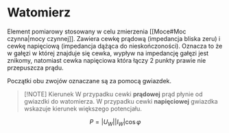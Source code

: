 # Watomierz
Element pomiarowy stosowany w celu zmierzenia [[Moce#Moc czynna|mocy czynnej]]. Zawiera cewkę prądową (impedancja bliska zeru) i cewkę napięciową (impedancja dążąca do nieskończoności). Oznacza to że w gałęzi w której znajduje się cewka, wypływ na impedancję gałęzi jest znikomy, natomiast cewka napięciowa która łączy 2 punkty prawie nie przepuszcza prądu.

Początki obu zwojów oznaczane są za pomocą gwiazdek. 

> [!NOTE] Kierunek
> W przypadku cewki **prądowej** prąd płynie od gwiazdki do watomierza.
> W przypadku cewki **napięciowej** gwiazdka wskazuje kierunek większego potencjału.

$$
P = |U_{W}| |I_{W}| \cos \varphi
$$
